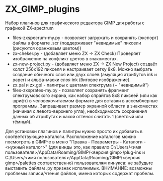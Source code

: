 # ZX_GIMP_plugins
Набор плагинов для графического редактора GIMP для работы с графикой ZX-spectrum
- files-zxspecrum-my.py - позволяет загружать и сохранять (экспорт) файлы в формате .scr (поддерживает "невидимые" пиксели (рисуются оранжевым цветом))
- zx-cheker.py - (добавляет меню ZX -> ZX Check) Проверяет изображение на конфликт цветов в знакоместах.
- zx-new-project.py - (добавляет меню ZX -> ZX New Project) создаёт холст 256х192 пикселя и настраивает сетку 8х8. Можно выбрать создание обычного слоя или двух слоёв (эмуляция атрибутов ink и paper) и альфа-маски слоя ink (битовое изображение).
- zx.pal и zx.gpl - палитры с цветами спектрума (+ "невидимый")
- files-zxsprates-my.py - позволяет сохранять фрагмент спектрумовского экрана, как набор спрайтов 8х8 пиксеей (или как шрифт) в человекочитаемом формате для вставки в ассемблерные программы. Запрашивает размер экранной области в знакоместах (начиная с левого-верхнего угла), необходимость сохранения данных об атрибутах и какой оттенок считать 1 (светлый или тёмный).

Для установки плагинов и палитры нужно просто их добавить в соответствующие каталоги.
Расположение каталогов можно посмотреть в GIMP-е в меню "Правка - Пеараметры - Каталоги - <нужный каталог>"
(для винды это, как правило C:/Users/<имя пользователя>/AppData/Roaming/GIMP/<версия gimp>/plug-ins и C:/Users/<имя пользователя>/AppData/Roaming/GIMP/<версия gimp>/palettes соответственно)
пользователям линукса: не забудьте выставить файлам .py признак исполнимых.
ВНИМАНИЕ: возможны проблемы записи/чтения файлов, имена которых содержат пробелы.
